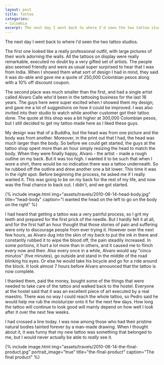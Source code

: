 ```yaml
---
layout: post
title: Tattoo
categories:
- Colombia
excerpt: The next day I went back to where I'd seen the two tattoo studios.
---
```


The next day I went back to where I'd seen the two tattoo studios.

The first one looked like a really professional outfit, with large pictures of
their work adorning the walls. All the tattoos on display were really
remarkable, executed no doubt by a very gifted set of artists. The people also
seemed friendly and were as usual super surprised to hear that I was from India.
When I showed them what sort of design I had in mind, they said it was do-able
and gave me a quote of 250,000 Colombian pesos along with a 10% off discount
coupon.

The second place was much smaller than the first, and had a single artist called
Alvaro Calle who'd been in the tattooing business for the last 16 years. The
guys here were super excited when I showed them my design; and gave me a lot of
suggestions on how it could be improved. I was also invited into their studio to
watch while another customer got their tattoo done. The quote at this shop was a
bit higher at 300,000 Colombian pesos, but I still decided to get my tattoo made
here as I liked these guys.

My design was that of a Buddha, but the head was from one picture and the body
was from another. Moreover, in the print out that I had, the head was much
larger than the body. So before we could get started, the guys at the tattoo
shop spent more than an hour simply resizing the head to match the body. When
they were finally happy, Alvaro - the artist - made a rough outline on my back.
But it was too high. I wanted it to be such that when I wore a shirt, there
would be no indication there was a tattoo underneath. So he rubbed off the
outline and drew another one a bit lower. This time it was in the right spot.
Before beginning the process, he asked me if I really wanted it. This was going
to be on my back for the rest of my life, and now was the final chance to back
out. I didn't, and we got started.

{% include image.html
    img="assets/travels/2010-06-14-head-body.jpg"
    title="head-body"
    caption="I wanted the head on the left to go on the body on the right" %}

I had heard that getting a tattoo was a very painful process, so I grit my teeth
and prepared for the first prick of the needle. But I hardly felt it at all, and
for the first half an hour thought that those stories of pain and suffering were
only to discourage people from ever trying it. However over the next few hours,
as Alvaro dug into the skin of my back to put the ink in there and constantly
rubbed it to wipe the blood off, the pain steadily increased. In some portions,
it hurt a lot more than in others, and it caused me to flinch every now and
then. Also every once in a while, Alvaro would say "cinco minutos" (five
minutes), go outside and stand in the middle of the road blinking his eyes. Or
else he would take his bicycle and go for a ride around the block. It took
almost 7 hours before Alvaro announced that the tattoo is now complete.

I thanked them, paid the money, bought some of the things that were needed to
take care of the tattoo and walked back to the hostel. Everyone at the hostel
said that it was an excellent piece of art executed by a real maestro. There was
no way I could reach the whole tattoo, so Pedro said he would help me rub the
moisturizer onto it for the next few days. How long the tattoo will continue to
look good will mainly depend on how well I look after it over the next few
weeks.

I had crossed a line today. I was now among those who had their pristine natural
bodies tainted forever by a man-made drawing. When I thought about it, it was
funny that my new tattoo was something that belonged to me, but I would never
actually be able to _really_ see it.

{% include image.html
    img="assets/travels/2010-06-14-the-final-product.jpg"
    portrait_image="true"
    title="the-final-product"
    caption="The final product" %}
